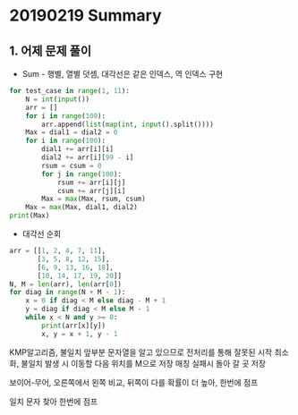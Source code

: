 # 20190219 Summary

## 1. 어제 문제 풀이

* Sum -  행별, 열별 덧셈, 대각선은 같은 인덱스, 역 인덱스 구현

```python
for test_case in range(1, 11):
    N = int(input())
    arr = []
    for i in range(100):
        arr.append(list(map(int, input().split())))
    Max = dial1 = dial2 = 0
    for i in range(100):
        dial1 += arr[i][i]
        dial2 += arr[i][99 - i]
        rsum = csum = 0
        for j in range(100):
            rsum += arr[i][j]
            csum += arr[j][i]
        Max = max(Max, rsum, csum)
    Max = max(Max, dial1, dial2)
print(Max)
```

* 대각선 순회

```python
arr = [[1, 2, 4, 7, 11],
       [3, 5, 8, 12, 15],
       [6, 9, 13, 16, 18],
       [10, 14, 17, 19, 20]]
N, M = len(arr), len(arr[0])
for diag in range(N + M - 1):
    x = 0 if diag < M else diag - M + 1
    y = diag if diag < M else M - 1
    while x < N and y >= 0:
        print(arr[x][y])
        x, y = x + 1, y - 1
```

KMP알고리즘, 불일치 앞부분 문자열을 알고 있으므로 전처리를 통해 잘못된 시작 최소화, 불일치 발생 시 이동할 다음 위치를 M으로 저장 매칭 실패시 돌아 갈 곳 저장

보이어-무어, 오른쪽에서 왼쪽 비교, 뒤쪽이 다를 확률이 더 높아, 한번에 점프

일치 문자 찾아 한번에 점프